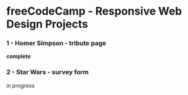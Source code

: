 # freeCodeCamp - Responsive Web Design Projects

### 1 - Homer Simpson - tribute page

**complete**

### 2 - Star Wars - survey form

*in progress*
